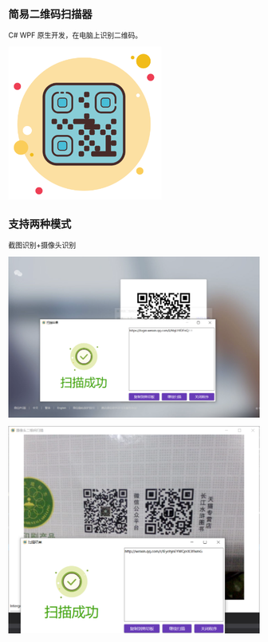 ## 简易二维码扫描器

C# WPF 原生开发，在电脑上识别二维码。

<img src="cover.png" style="zoom:30%;" />

## 支持两种模式

截图识别+摄像头识别

![](https://raw.githubusercontent.com/1357310795/QrCodeScanner/master/screenshot/p1.png)

![](https://raw.githubusercontent.com/1357310795/QrCodeScanner/master/screenshot/p2.png)
